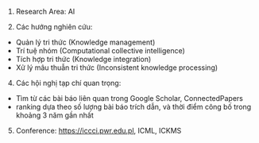 1. Research Area: AI

2. Các hướng nghiên cứu:
- Quản lý tri thức (Knowledge management)
- Trí tuệ nhóm (Computational collective intelligence)
- Tích hợp tri thức (Knowledge integration)
- Xử lý mâu thuẫn tri thức (Inconsistent knowledge processing)


4. Các hội nghị tạp chí quan trọng:
- Tìm từ các bài báo liên quan trong Google Scholar, ConnectedPapers
- ranking dựa theo số lượng bài báo trích dẫn, và thời điểm công bố trong khoảng 3 năm gần nhất


5. Conference: https://iccci.pwr.edu.pl, ICML, ICKMS
